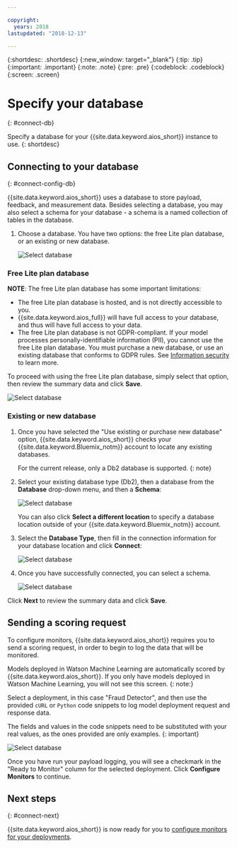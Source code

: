 ```yaml
---

copyright:
  years: 2018
lastupdated: "2018-12-13"

---
```


{:shortdesc: .shortdesc}
{:new_window: target="_blank"}
{:tip: .tip}
{:important: .important}
{:note: .note}
{:pre: .pre}
{:codeblock: .codeblock}
{:screen: .screen}

# Specify your database
{: #connect-db}

Specify a database for your {{site.data.keyword.aios_short}} instance to use.
{: shortdesc}

## Connecting to your database
{: #connect-config-db}

{{site.data.keyword.aios_short}} uses a database to store payload, feedback, and measurement data. Besides selecting a database, you may also select a schema for your database - a schema is a named collection of tables in the database.

1.  Choose a database. You have two options: the free Lite plan database, or an existing or new database.

    ![Select database](images/gs-config-database.png)

### Free Lite plan database

**NOTE**: The free Lite plan database has some important limitations:

- The free Lite plan database is hosted, and is not directly accessible to you.
- {{site.data.keyword.aios_full}} will have full access to your database, and thus will have full access to your data.
- The free Lite plan database is not GDPR-compliant. If your model processes personally-identifiable information (PII), you cannot use the free Lite plan database. You must purchase a new database, or use an existing database that conforms to GDPR rules. See [Information security](information-security.html) to learn more.

To proceed with using the free Lite plan database, simply select that option, then review the summary data and click **Save**.

  ![Select database](images/gs-config-database2.png)

### Existing or new database

1.  Once you have selected the "Use existing or purchase new database" option, {{site.data.keyword.aios_short}} checks your {{site.data.keyword.Bluemix_notm}} account to locate any existing databases.

    For the current release, only a Db2 database is supported.
  {: note}

1.  Select your existing database type (Db2), then a database from the **Database** drop-down menu, and then a **Schema**:

    ![Select database](images/gs-config-database3.png)

    You can also click **Select a different location** to specify a database location outside of your {{site.data.keyword.Bluemix_notm}} account.

1.  Select the **Database Type**, then fill in the connection information for your database location and click **Connect**:

    ![Select database](images/gs-config-database4.png)

1.  Once you have successfully connected, you can select a schema.

    ![Select database](images/gs-config-database5.png)

Click **Next** to review the summary data and click **Save**.

## Sending a scoring request

To configure monitors, {{site.data.keyword.aios_short}} requires you to send a scoring request, in order to begin to log the data that will be monitored.

Models deployed in Watson Machine Learning are automatically scored by {{site.data.keyword.aios_short}}. If you only have models deployed in Watson Machine Learning, you will not see this screen.
{: note:}

Select a deployment, in this case "Fraud Detector", and then use the provided `cURL` or `Python` code snippets to log model deployment request and response data.

The fields and values in the code snippets need to be substituted with your real values, as the ones provided are only examples.
{: important}

![Select database](images/config-send-scoring.png)

Once you have run your payload logging, you will see a checkmark in the "Ready to Monitor" column for the selected deployment. Click **Configure Monitors** to continue.

## Next steps
{: #connect-next}

{{site.data.keyword.aios_short}} is now ready for you to [configure monitors for your deployments](monitor-overview.html).
